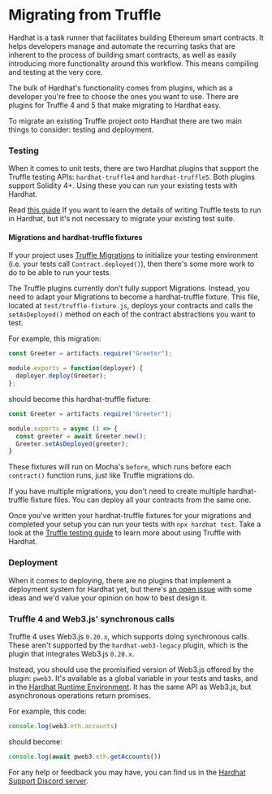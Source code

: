 # Migrating from Truffle


Hardhat is a task runner that facilitates building Ethereum smart contracts. It helps developers manage and automate the recurring tasks that are inherent to the process of building smart contracts, as well as easily introducing more functionality around this workflow. This means compiling and testing at the very core.

The bulk of Hardhat's functionality comes from plugins, which as a developer you're free to choose the ones you want to use. There are plugins for Truffle 4 and 5 that make migrating to Hardhat easy.



To migrate an existing Truffle project onto Hardhat there are 
two main things to consider: testing and deployment.

### Testing

When it comes to unit tests, there are two Hardhat plugins 
that support the Truffle testing APIs: `hardhat-truffle4` and `hardhat-truffle5`. 
Both plugins support Solidity 4+. Using these you can run your existing tests with Hardhat.

Read [this guide](./truffle-testing.md) If you want to learn the details of writing Truffle tests to run in Hardhat, but it's not necessary to migrate your existing test suite.

#### Migrations and hardhat-truffle fixtures

If your project uses [Truffle Migrations](https://www.trufflesuite.com/docs/truffle/getting-started/running-migrations) to initialize your testing environment (i.e. your tests call `Contract.deployed()`), then there's some more work to do to be able to run your tests.

The Truffle plugins currently don't fully support Migrations. 
Instead, you need to adapt your Migrations to become a hardhat-truffle fixture.
This file, located at `test/truffle-fixture.js`, deploys your contracts
and calls the `setAsDeployed()` method on each of the contract abstractions 
you want to test.

For example, this migration:

```js
const Greeter = artifacts.require("Greeter");

module.exports = function(deployer) {
  deployer.deploy(Greeter);
};

```

should become this hardhat-truffle fixture:

```js
const Greeter = artifacts.require("Greeter");

module.exports = async () => {
  const greeter = await Greeter.new();
  Greeter.setAsDeployed(greeter);
}
```

These fixtures will run on Mocha's `before`, which runs before each `contract()` function runs, just like Truffle migrations do.

If you have multiple migrations, you don't need to create multiple 
hardhat-truffle fixture files. You can deploy all your contracts from the same one.

Once you've written your hardhat-truffle fixtures for your migrations and completed your setup you can run your tests
with `npx hardhat test`. Take a look at the [Truffle testing guide](/guides/truffle-testing.md) to learn more about using Truffle with Hardhat.

### Deployment

When it comes to deploying, there are no plugins that implement a deployment system for Hardhat yet, but there's [an open issue](https://github.com/nomiclabs/hardhat/issues/381) with some ideas and we'd value your opinion on how to best design it.

### Truffle 4 and Web3.js' synchronous calls

Truffle 4 uses Web3.js `0.20.x`, which supports doing synchronous calls. 
These aren't supported by the `hardhat-web3-legacy` plugin, which is the plugin that integrates Web3.js `0.20.x`.

Instead, you should use the promisified version of Web3.js offered by the plugin: `pweb3`. It's available
as a global variable in your tests and tasks, and in the [Hardhat Runtime Environment](../advanced/hardhat-runtime-environment.md).
It has the same API as Web3.js, but asynchronous operations return promises.

For example, this code:

```js
console.log(web3.eth.accounts)
``` 

should become:

```js
console.log(await pweb3.eth.getAccounts())
``` 





For any help or feedback you may have, you can find us in the [Hardhat Support Discord server](https://invite.gg/HardhatSupport).
